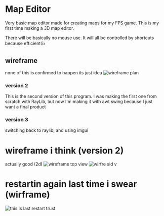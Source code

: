 # Map Editor
Very basic map editor made for creating maps for my FPS game. This is my first time making a 3D map editor.

There will be basically no mouse use. It will all be controlled by shortcuts because efficient👍

## wireframe
none of this is confirmed to happen its just idea
![wireframe plan](https://i.imgur.com/Ek1wa8T.png)

### version 2
This is the second version of this program. I was making the first one from scratch with RayLib, but now I'm making it with awt swing because I just want a final product
### version 3
switching back to raylib, and using imgui 

# wireframe i think (version 2)
actually good (2d)
![wireframe top view](https://i.imgur.com/qu2fxoT.png)
![wirfre sid v](https://i.imgur.com/eaa2dQP.png)

# restartin again last time i swear (wirframe)
![this is last restart trust](https://i.imgur.com/2n64s64.png)